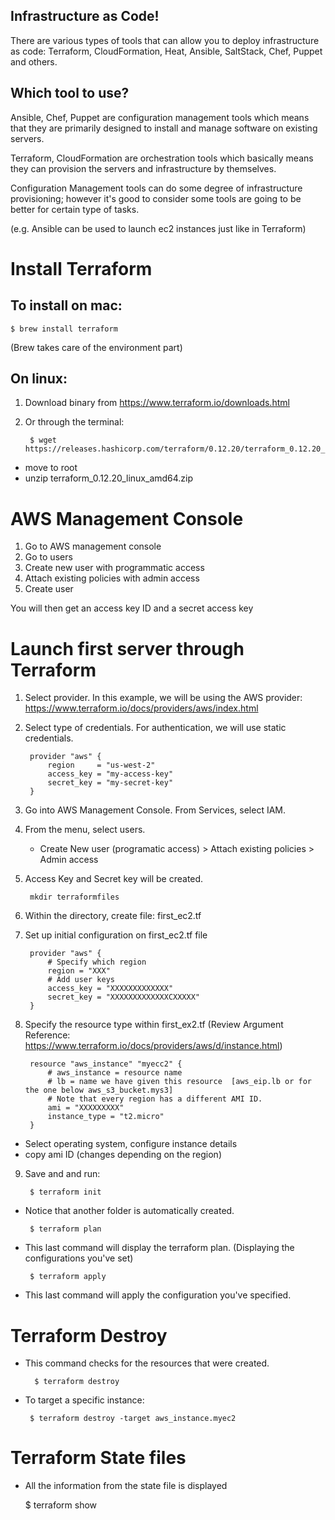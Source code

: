 Infrastructure as Code!
-----------------------

There are various types of tools that can allow you to deploy infrastructure as code: Terraform, CloudFormation, Heat, Ansible, SaltStack, Chef, Puppet and others.

Which tool to use?
------------------
Ansible, Chef, Puppet are configuration management tools which means that they are primarily designed to install and manage software on existing servers.

Terraform, CloudFormation are orchestration tools which basically means they can provision the servers and infrastructure by themselves. 

Configuration Management tools can do some degree of infrastructure provisioning; however it's good to consider some tools are going to be better for certain type of tasks.

(e.g. Ansible can be used to launch ec2 instances just like in Terraform)


Install Terraform
=================

To install on mac:
------------------

	$ brew install terraform

(Brew takes care of the environment part)

On linux:
---------

1. Download binary from https://www.terraform.io/downloads.html
2. Or through the terminal:

		$ wget https://releases.hashicorp.com/terraform/0.12.20/terraform_0.12.20_linux_amd64.zip

  - move to root
  - unzip terraform_0.12.20_linux_amd64.zip

AWS Management Console
======================
1) Go to AWS management console
2) Go to users
3) Create new user with programmatic access
4) Attach existing policies with admin access
5) Create user

You will then get an access key ID and a secret access key

Launch first server through Terraform
=====================================

1) Select provider. In this example, we will be using the AWS provider:
	https://www.terraform.io/docs/providers/aws/index.html

2) Select type of credentials. For authentication, we will use static credentials.


		provider "aws" {
  			region     = "us-west-2"
  			access_key = "my-access-key"
  			secret_key = "my-secret-key"
		}

3) Go into AWS Management Console. From Services, select IAM.
4) From the menu, select users.
	- Create New user (programatic access) > Attach existing policies > Admin access
5) Access Key and Secret key will be created.


		mkdir terraformfiles
		
6) Within the directory, create file: first_ec2.tf

7) Set up initial configuration on first_ec2.tf file

		provider "aws" { 
			# Specify which region
  			region = "XXX"
			# Add user keys
  			access_key = "XXXXXXXXXXXXX"
  			secret_key = "XXXXXXXXXXXXXCXXXXX"
		}

8) Specify the resource type within first_ex2.tf (Review Argument Reference: https://www.terraform.io/docs/providers/aws/d/instance.html)


		resource "aws_instance" "myecc2" {
			# aws_instance = resource name
			# lb = name we have given this resource  [aws_eip.lb or for the one below aws_s3_bucket.mys3]
			# Note that every region has a different AMI ID.
			ami = "XXXXXXXXX" 
			instance_type = "t2.micro"
		}
		
		
- Select operating system, configure instance details
- copy ami ID (changes depending on the region)

		
9) Save and and run:	

		$ terraform init

 - Notice that another folder is automatically created. 

		$ terraform plan

 - This last command will display the terraform plan. (Displaying the configurations you've set)

		$ terraform apply

 - This last command will apply the configuration you've specified.


Terraform Destroy
=================

- This command checks for the resources that were created. 

		$ terraform destroy 


 - To target a specific instance:
 
		$ terraform destroy -target aws_instance.myec2


Terraform State files
=====================

- All the information from the state file is displayed
  
  	$ terraform show 


